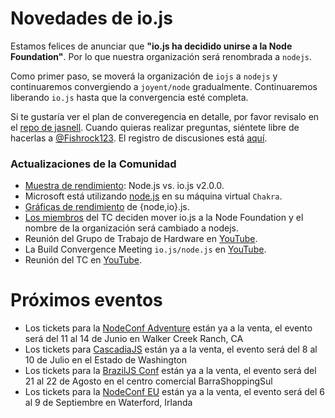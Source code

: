 # Novedades de io.js

Estamos felices de anunciar que **"io.js ha decidido unirse a la Node Foundation"**. Por lo que nuestra organización será renombrada a `nodejs`.

Como primer paso, se moverá la organización de `iojs` a `nodejs` y continuaremos convergiendo a `joyent/node` gradualmente. Continuaremos liberando `io.js` hasta que la convergencia esté completa.

Si te gustaría ver el plan de converegencia en detalle, por favor revisalo en el [repo de jasnell](https://github.com/jasnell/dev-policy/blob/master/convergence.md). Cuando quieras realizar preguntas, siéntete libre de hacerlas a  [@Fishrock123](mailto:fishrock123@rocketmail.com). El registro de discusiones está [aquí](https://github.com/nodejs/node/issues/1664).

### Actualizaciones de la Comunidad

* [Muestra de rendimiento](https://raygun.io/blog/2015/05/performance-showdown-node-js-vs-io-js-v2-0-0/): Node.js vs. io.js v2.0.0.
* Microsoft está utilizando [node.js](https://github.com/Microsoft/node) en su máquina virtual `Chakra`.
* [Gráficas de rendimiento](http://thlorenz.com/benchgraph/) de {node,io}.js.
* [Los miembros](https://twitter.com/rvagg/status/598605393636429825) del TC deciden mover io.js a la Node Foundation y el nombre de la organización será cambiado a nodejs.
* Reunión del Grupo de Trabajo de Hardware en [YouTube](https://www.youtube.com/watch?v=EFJVMGRtDWE).
* La  Build Convergence Meeting `io.js/node.js` en [YouTube](https://www.youtube.com/watch?v=8dxkM9vHmrY).
* Reunión del TC en [YouTube](https://www.youtube.com/watch?v=UbYiFLf7MpU).

# Próximos eventos

* Los tickets para la [NodeConf Adventure](http://nodeconf.com/) están ya a la venta, el evento será del 11 al 14 de Junio en Walker Creek Ranch, CA
* Los tickets para [CascadiaJS](http://2015.cascadiajs.com/) están ya a la venta, el evento será del 8 al 10 de Julio en el Estado de Washington
* Los tickets para la [BrazilJS Conf](http://braziljs.com.br/) están ya a la venta, el evento será del 21 al 22 de Agosto en el centro comercial BarraShoppingSul
* Los tickets para la [NodeConf EU](http://nodeconf.eu/) están ya a la venta, el evento será del 6 al 9 de Septiembre en Waterford, Irlanda
